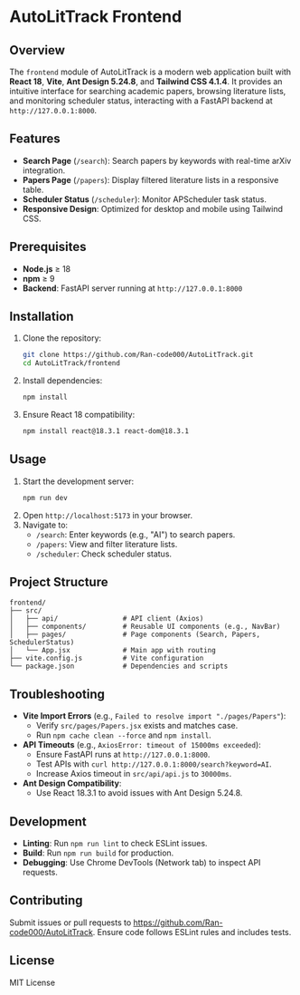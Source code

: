 # AutoLitTrack Frontend

## Overview
The `frontend` module of AutoLitTrack is a modern web application built with **React 18**, **Vite**, **Ant Design 5.24.8**, and **Tailwind CSS 4.1.4**. It provides an intuitive interface for searching academic papers, browsing literature lists, and monitoring scheduler status, interacting with a FastAPI backend at `http://127.0.0.1:8000`.

## Features
- **Search Page** (`/search`): Search papers by keywords with real-time arXiv integration.
- **Papers Page** (`/papers`): Display filtered literature lists in a responsive table.
- **Scheduler Status** (`/scheduler`): Monitor APScheduler task status.
- **Responsive Design**: Optimized for desktop and mobile using Tailwind CSS.

## Prerequisites
- **Node.js** ≥ 18
- **npm** ≥ 9
- **Backend**: FastAPI server running at `http://127.0.0.1:8000`

## Installation
1. Clone the repository:
   ```bash
   git clone https://github.com/Ran-code000/AutoLitTrack.git
   cd AutoLitTrack/frontend
   ```
2. Install dependencies:
   ```bash
   npm install
   ```
3. Ensure React 18 compatibility:
   ```bash
   npm install react@18.3.1 react-dom@18.3.1
   ```

## Usage
1. Start the development server:
   ```bash
   npm run dev
   ```
2. Open `http://localhost:5173` in your browser.
3. Navigate to:
   - `/search`: Enter keywords (e.g., "AI") to search papers.
   - `/papers`: View and filter literature lists.
   - `/scheduler`: Check scheduler status.

## Project Structure
```
frontend/
├── src/
│   ├── api/                # API client (Axios)
│   ├── components/         # Reusable UI components (e.g., NavBar)
│   ├── pages/              # Page components (Search, Papers, SchedulerStatus)
│   └── App.jsx             # Main app with routing
├── vite.config.js          # Vite configuration
└── package.json            # Dependencies and scripts
```

## Troubleshooting
- **Vite Import Errors** (e.g., `Failed to resolve import "./pages/Papers"`):
  - Verify `src/pages/Papers.jsx` exists and matches case.
  - Run `npm cache clean --force` and `npm install`.
- **API Timeouts** (e.g., `AxiosError: timeout of 15000ms exceeded`):
  - Ensure FastAPI runs at `http://127.0.0.1:8000`.
  - Test APIs with `curl http://127.0.0.1:8000/search?keyword=AI`.
  - Increase Axios timeout in `src/api/api.js` to `30000ms`.
- **Ant Design Compatibility**:
  - Use React 18.3.1 to avoid issues with Ant Design 5.24.8.

## Development
- **Linting**: Run `npm run lint` to check ESLint issues.
- **Build**: Run `npm run build` for production.
- **Debugging**: Use Chrome DevTools (Network tab) to inspect API requests.

## Contributing
Submit issues or pull requests to https://github.com/Ran-code000/AutoLitTrack. Ensure code follows ESLint rules and includes tests.

## License
MIT License